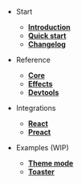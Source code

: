 - Start

  - [**Introduction**](/README)
  - [**Quick start**](/pages/quick-start.md)
  - [**Changelog**](/CHANGELOG.md)

- Reference

  - [**Core**](/pages/core.md)
  - [**Effects**](/pages/effects.md)
  - [**Devtools**](/pages/devtools.md)

- Integrations

  - [**React**](/pages/react.md)
  - [**Preact**](/pages/preact.md)

- Examples (WIP)

  - [**Theme mode**](/pages/examples/theme-mode.md)
  - [**Toaster**](/pages/examples/toaster.md)
